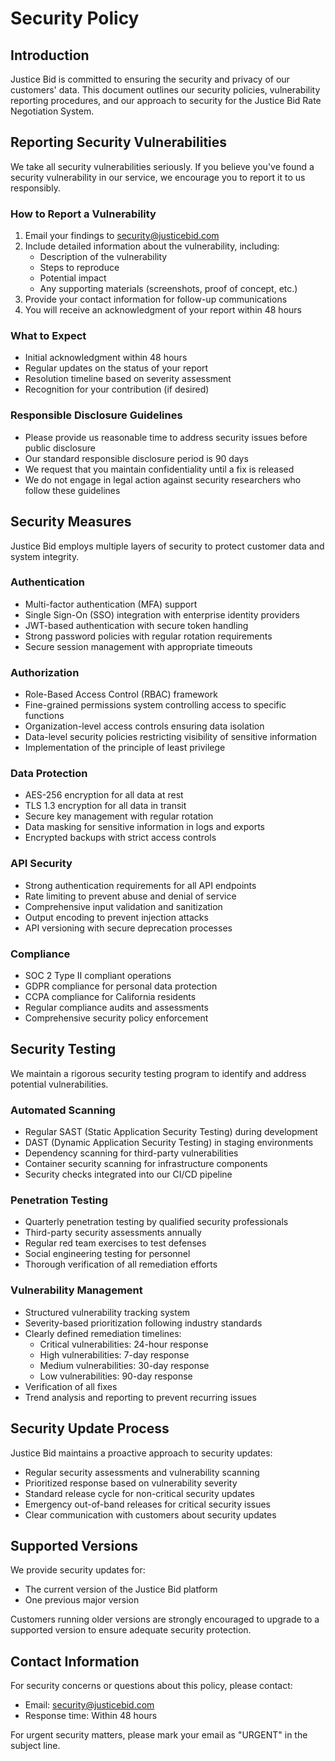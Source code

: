 # Security Policy

## Introduction

Justice Bid is committed to ensuring the security and privacy of our customers' data. This document outlines our security policies, vulnerability reporting procedures, and our approach to security for the Justice Bid Rate Negotiation System.

## Reporting Security Vulnerabilities

We take all security vulnerabilities seriously. If you believe you've found a security vulnerability in our service, we encourage you to report it to us responsibly.

### How to Report a Vulnerability

1. Email your findings to [security@justicebid.com](mailto:security@justicebid.com)
2. Include detailed information about the vulnerability, including:
   - Description of the vulnerability
   - Steps to reproduce
   - Potential impact
   - Any supporting materials (screenshots, proof of concept, etc.)
3. Provide your contact information for follow-up communications
4. You will receive an acknowledgment of your report within 48 hours

### What to Expect

- Initial acknowledgment within 48 hours
- Regular updates on the status of your report
- Resolution timeline based on severity assessment
- Recognition for your contribution (if desired)

### Responsible Disclosure Guidelines

- Please provide us reasonable time to address security issues before public disclosure
- Our standard responsible disclosure period is 90 days
- We request that you maintain confidentiality until a fix is released
- We do not engage in legal action against security researchers who follow these guidelines

## Security Measures

Justice Bid employs multiple layers of security to protect customer data and system integrity.

### Authentication

- Multi-factor authentication (MFA) support
- Single Sign-On (SSO) integration with enterprise identity providers
- JWT-based authentication with secure token handling
- Strong password policies with regular rotation requirements
- Secure session management with appropriate timeouts

### Authorization

- Role-Based Access Control (RBAC) framework
- Fine-grained permissions system controlling access to specific functions
- Organization-level access controls ensuring data isolation
- Data-level security policies restricting visibility of sensitive information
- Implementation of the principle of least privilege

### Data Protection

- AES-256 encryption for all data at rest
- TLS 1.3 encryption for all data in transit
- Secure key management with regular rotation
- Data masking for sensitive information in logs and exports
- Encrypted backups with strict access controls

### API Security

- Strong authentication requirements for all API endpoints
- Rate limiting to prevent abuse and denial of service
- Comprehensive input validation and sanitization
- Output encoding to prevent injection attacks
- API versioning with secure deprecation processes

### Compliance

- SOC 2 Type II compliant operations
- GDPR compliance for personal data protection
- CCPA compliance for California residents
- Regular compliance audits and assessments
- Comprehensive security policy enforcement

## Security Testing

We maintain a rigorous security testing program to identify and address potential vulnerabilities.

### Automated Scanning

- Regular SAST (Static Application Security Testing) during development
- DAST (Dynamic Application Security Testing) in staging environments
- Dependency scanning for third-party vulnerabilities
- Container security scanning for infrastructure components
- Security checks integrated into our CI/CD pipeline

### Penetration Testing

- Quarterly penetration testing by qualified security professionals
- Third-party security assessments annually
- Regular red team exercises to test defenses
- Social engineering testing for personnel
- Thorough verification of all remediation efforts

### Vulnerability Management

- Structured vulnerability tracking system
- Severity-based prioritization following industry standards
- Clearly defined remediation timelines:
  - Critical vulnerabilities: 24-hour response
  - High vulnerabilities: 7-day response
  - Medium vulnerabilities: 30-day response
  - Low vulnerabilities: 90-day response
- Verification of all fixes
- Trend analysis and reporting to prevent recurring issues

## Security Update Process

Justice Bid maintains a proactive approach to security updates:

- Regular security assessments and vulnerability scanning
- Prioritized response based on vulnerability severity
- Standard release cycle for non-critical security updates
- Emergency out-of-band releases for critical security issues
- Clear communication with customers about security updates

## Supported Versions

We provide security updates for:
- The current version of the Justice Bid platform
- One previous major version

Customers running older versions are strongly encouraged to upgrade to a supported version to ensure adequate security protection.

## Contact Information

For security concerns or questions about this policy, please contact:
- Email: [security@justicebid.com](mailto:security@justicebid.com)
- Response time: Within 48 hours

For urgent security matters, please mark your email as "URGENT" in the subject line.